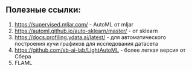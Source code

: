 ## Полезные ссылки:
1. https://supervised.mljar.com/ - AutoML от mljar
2. https://automl.github.io/auto-sklearn/master/ - от sklearn
3. https://docs.profiling.ydata.ai/latest/ - для автоматического построения кучи графиков для исследования датасета
4. https://github.com/sb-ai-lab/LightAutoML - более легкая версия от Сбера
5. FLAML
